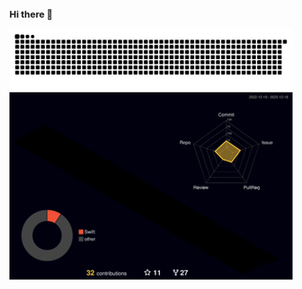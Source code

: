 ### Hi there 👋

![snake](https://raw.githubusercontent.com/firstmetcs/firstmetcs/output/github-contribution-grid-snake.svg)
![Contributions in 3D](https://raw.githubusercontent.com/firstmetcs/firstmetcs/output/profile-3d-contrib/profile-night-rainbow.svg)


<!--
**firstmetcs/firstmetcs** is a ✨ _special_ ✨ repository because its `README.md` (this file) appears on your GitHub profile.

Here are some ideas to get you started:

- 🔭 I’m currently working on ...
- 🌱 I’m currently learning ...
- 👯 I’m looking to collaborate on ...
- 🤔 I’m looking for help with ...
- 💬 Ask me about ...
- 📫 How to reach me: ...
- 😄 Pronouns: ...
- ⚡ Fun fact: ...
-->
